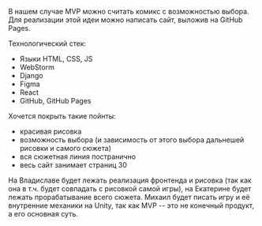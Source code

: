 В нашем случае MVP можно считать комикс с возможностью выбора. Для реализации этой идеи можно написать сайт, выложив на GitHub Pages.

Технологический стек:
* Языки HTML, CSS, JS
* WebStorm
* Django
* Figma
* React
* GitHub, GitHub Pages

Хочется покрыть такие пойнты:
* красивая рисовка
* возможность выбора (и зависимость от этого выбора дальнешей рисовки и самого сюжета)
* вся сюжетная линия постранично
* весь сайт занимает страниц 30

На Владиславе будет лежать реализация фронтенда и рисовка (так как она в т.ч. будет совпадать с рисовкой самой игры), на Екатерине будет лежать прорабатывание всего сюжета. Михаил будет писать игру и её внутренние механики на Unity, так как MVP -- это не конечный продукт, а его основная суть.
